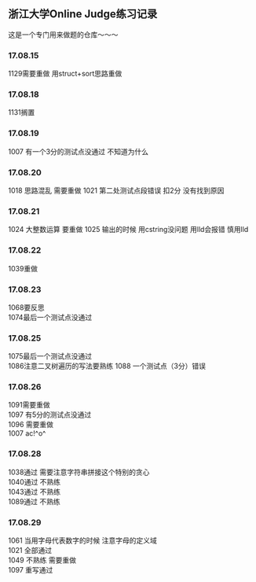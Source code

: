 ## 浙江大学Online Judge练习记录
这是一个专门用来做题的仓库～～～

### 17.08.15
1129需要重做
用struct+sort思路重做

### 17.08.18
1131搁置

### 17.08.19
1007 有一个3分的测试点没通过 不知道为什么

### 17.08.20
1018 思路混乱 需要重做
1021 第二处测试点段错误 扣2分 没有找到原因

### 17.08.21
1024 大整数运算 要重做
1025 输出的时候 用cstring没问题 用lld会报错 慎用lld

### 17.08.22
1039重做

### 17.08.23
1068要反思    
1074最后一个测试点没通过

### 17.08.25
1075最后一个测试点没通过     
1086注意二叉树遍历的写法要熟练
1088 一个测试点（3分）错误

### 17.08.26
1091需要重做    
1097 有5分的测试点没通过       
1096 需要重做    
1007 ac!^o^   

### 17.08.28
1038通过 需要注意字符串拼接这个特别的贪心    
1040通过 不熟练          
1043通过 不熟练    
1089通过 不熟练    
    
### 17.08.29
1061 当用字母代表数字的时候 注意字母的定义域      
1021 全部通过    
1049 不熟练  需要重做    
1097 重写通过    




